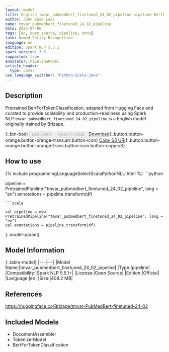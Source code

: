 ```yaml
---
layout: model
title: English tmvar_pubmedbert_finetuned_24_02_pipeline pipeline BertForTokenClassification from Brizape
author: John Snow Labs
name: tmvar_pubmedbert_finetuned_24_02_pipeline
date: 2025-04-06
tags: [en, open_source, pipeline, onnx]
task: Named Entity Recognition
language: en
edition: Spark NLP 5.5.1
spark_version: 3.0
supported: true
annotator: PipelineModel
article_header:
  type: cover
use_language_switcher: "Python-Scala-Java"
---
```


## Description

Pretrained BertForTokenClassification, adapted from Hugging Face and curated to provide scalability and production-readiness using Spark NLP.`tmvar_pubmedbert_finetuned_24_02_pipeline` is a English model originally trained by Brizape.

{:.btn-box}
<button class="button button-orange" disabled>Live Demo</button>
<button class="button button-orange" disabled>Open in Colab</button>
[Download](https://s3.amazonaws.com/auxdata.johnsnowlabs.com/public/models/tmvar_pubmedbert_finetuned_24_02_pipeline_en_5.5.1_3.0_1743976348711.zip){:.button.button-orange.button-orange-trans.arr.button-icon}
[Copy S3 URI](s3://auxdata.johnsnowlabs.com/public/models/tmvar_pubmedbert_finetuned_24_02_pipeline_en_5.5.1_3.0_1743976348711.zip){:.button.button-orange.button-orange-trans.button-icon.button-copy-s3}

## How to use



<div class="tabs-box" markdown="1">
{% include programmingLanguageSelectScalaPythonNLU.html %}
```python

pipeline = PretrainedPipeline("tmvar_pubmedbert_finetuned_24_02_pipeline", lang = "en")
annotations =  pipeline.transform(df)   

```
```scala

val pipeline = new PretrainedPipeline("tmvar_pubmedbert_finetuned_24_02_pipeline", lang = "en")
val annotations = pipeline.transform(df)

```
</div>

{:.model-param}
## Model Information

{:.table-model}
|---|---|
|Model Name:|tmvar_pubmedbert_finetuned_24_02_pipeline|
|Type:|pipeline|
|Compatibility:|Spark NLP 5.5.1+|
|License:|Open Source|
|Edition:|Official|
|Language:|en|
|Size:|408.2 MB|

## References

https://huggingface.co/Brizape/tmvar-PubMedBert-finetuned-24-02

## Included Models

- DocumentAssembler
- TokenizerModel
- BertForTokenClassification